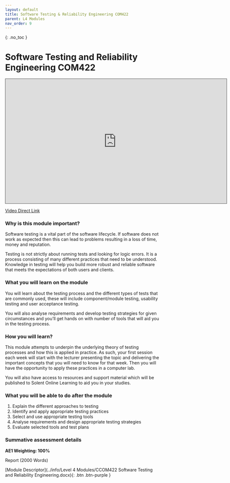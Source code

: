 ```yaml
---
layout: default
title: Software Testing & Reliability Engineering COM422
parent: L4 Modules
nav_order: 9
---
```


{: .no_toc }


# Software Testing and Reliability Engineering COM422


<iframe src="https://solent.cloud.panopto.eu/Panopto/Pages/Embed.aspx?id=34700101-23c1-4890-a0f7-af07008419a5&autoplay=false&offerviewer=true&showtitle=true&showbrand=true&captions=true&interactivity=all" height="405" width="720" style="border: 1px solid #464646;" allowfullscreen allow="autoplay"></iframe>


[Video Direct Link](https://solent.cloud.panopto.eu/Panopto/Pages/Viewer.aspx?id=34700101-23c1-4890-a0f7-af07008419a5)

### Why is this module important?

Software testing is a vital part of the software lifecycle. If software does not work as expected then this can lead to problems resulting in a loss of time, money and reputation.

Testing is not strictly about running tests and looking for logic errors. It is a process consisting of many different practices that need to be understood.
Knowledge in testing will help you build more robust and reliable software that meets the expectations of both users and clients.

### What you will learn on the module

You will learn about the testing process and the different types of tests that are commonly used, these will include component/module testing, usability testing and user acceptance testing.

You will also analyse requirements and develop testing strategies for given circumstances and you’ll get hands on with number of tools that will aid you in the testing process.
 
### How you will learn?

This module attempts to underpin the underlying theory of testing processes and how this is applied in practice. As such, your first session each week will start with the lecturer presenting the topic and delivering the important concepts that you will need to know for that week. Then you will have the opportunity to apply these practices in a computer lab.

You will also have access to resources and support material which will be published to Solent Online Learning to aid you in your studies. 



### What you will be able to do after the module

1.	Explain the different approaches to testing
2.	Identify and apply appropriate testing practices
3.	Select and use appropriate testing tools
4.	Analyse requirements and design appropriate testing strategies
5.	Evaluate selected tools and test plans

### Summative assessment details

**AE1 Weighting: 100%**

Report (2000 Words)

[Module Descriptor](../info/Level 4 Modules/CCOM422 Software Testing and Reliability Engineering.docx){: .btn .btn-purple }


